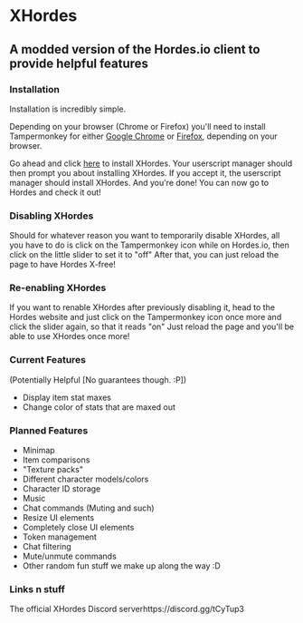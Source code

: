 # XHordes
## A modded version of the Hordes.io client to provide helpful features

### Installation
Installation is incredibly simple.

Depending on your browser (Chrome or Firefox) you'll need to install Tampermonkey for either [Google Chrome](https://chrome.google.com/webstore/detail/tampermonkey/dhdgffkkebhmkfjojejmpbldmpobfkfo?hl=en) or [Firefox](https://addons.mozilla.org/en-US/firefox/addon/tampermonkey/), depending on your browser.

Go ahead and click [here](https://github.com/LegusX/xhordes/raw/master/XHordes.user.js) to install XHordes. Your userscript manager should then prompt you about installing XHordes. If you accept it, the userscript manager should install XHordes.
And you're done! You can now go to Hordes and check it out!

### Disabling XHordes
Should for whatever reason you want to temporarily disable XHordes, all you have to do is click on the Tampermonkey icon while on Hordes.io, then click on the little slider to set it to "off"
After that, you can just reload the page to have Hordes X-free!

### Re-enabling XHordes
If you want to renable XHordes after previously disabling it, head to the Hordes website and just click on the Tampermonkey icon once more and click the slider again, so that it reads "on"
Just reload the page and you'll be able to use XHordes once more!

### Current Features
(Potentially Helpful [No guarantees though. :P])

* Display item stat maxes
* Change color of stats that are maxed out

### Planned Features
* Minimap
* Item comparisons
* "Texture packs"
* Different character models/colors
* Character ID storage
* Music
* Chat commands (Muting and such)
* Resize UI elements
* Completely close UI elements
* Token management
* Chat filtering
* Mute/unmute commands
* Other random fun stuff we make up along the way :D

### Links n stuff
The official XHordes Discord serverhttps://discord.gg/tCyTup3

